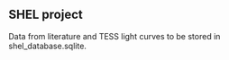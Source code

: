 SHEL project
------------

Data from literature and TESS light curves to be stored in shel_database.sqlite.

